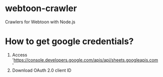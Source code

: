 # webtoon-crawler
Crawlers for Webtoon with Node.js

# How to get google credentials?
1. Access 'https://console.developers.google.com/apis/api/sheets.googleapis.com'
2. Download OAuth 2.0 client ID
